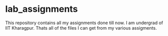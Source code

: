 # lab_assignments
This repository contains all my assignments done till now.
I am undergrad of IIT Kharagpur.
Thats all of the files I can get from my various assigments.
